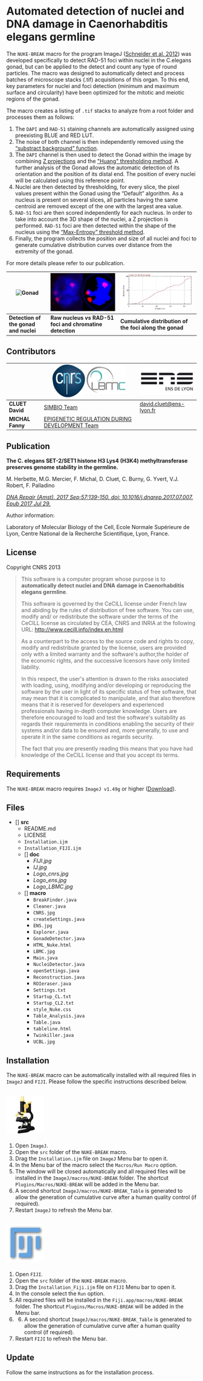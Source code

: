 Automated detection of nuclei and DNA damage in Caenorhabditis elegans germline
===

The `NUKE-BREAK` macro for the program ImageJ ([Schneider et al. 2012](https://www.ncbi.nlm.nih.gov/pmc/articles/PMC5554542/)) was developed specifically to detect RAD-51 foci within nuclei in the C.elegans gonad, but can be applied to the detect and count any type of round particles. The macro was designed to automatically detect and process batches of microscope stacks (.tif) acquisitions of this organ. To this end, key parameters for nuclei and foci detection (minimum and maximum surface and circularity) have been optimized for the mitotic and meiotic regions of the gonad.


The macro creates a listing of `.tif` stacks to analyze from a root folder and processes them as follows:
1. The `DAPI` and `RAD-51` staining channels are automatically assigned using preexisting BLUE and RED LUT.
2. The noise of both channel is then independently removed using the [“substract background” function](http://ieeexplore.ieee.org/document/1654163/?reload=true).
3. The `DAPI` channel is then used to detect the Gonad within the image by combining [Z projections](https://www.biotechniques.com/biotechniques/BiotechniquesJournal/supplements/2007/July/ImageJ-for-microscopy/biotechniques-42894.html) and the ["Huang" thresholding method](https://pdfs.semanticscholar.org/8906/64d6e7861253bd8c36d0e9079f96c9f22d67.pdf). A further analysis of the Gonad allows the automatic detection of its orientation and the position of its distal end. The position of every nuclei will be calculated using this reference point.
4. Nuclei are then detected by thresholding, for every slice, the pixel values present within the Gonad using the “Default” algorithm. As a nucleus is present on several slices, all particles having the same centroid are removed except of the one with the largest area value.
5. `RAD-51` foci are then scored independently for each nucleus. In order to take into account the 3D shape of the nuclei, a Z projection is performed. `RAD-51` foci are then detected within the shape of the nucleus using the [“Max-Entropy” threshold method](https://www.sciencedirect.com/science/article/pii/0734189X85901252).
6. Finally, the program collects the position and size of all nuclei and foci to generate cumulative distribution curves over distance from the extremity of the gonad.

For more details please refer to our publication.

|![Gonad](src/doc/Gonad.jpg)|![Initial vs Result](src/doc/Nucleus.jpg)|![Cumulative distribution](src/doc/Distribution.jpg)|
|-------------------------------------|-----------------------------------|-----------------------------------|
|**Detection of the gonad and nuclei**   |**Raw nucleus *vs* RAD-51 foci and chromatine detection**   |**Cumulative distribution of the foci along the gonad**|

**Contributors**
--

||![CNRS Logo](src/doc/Logo_cnrs.jpg) ![LBMC Logo](src/doc/Logo_LBMC.jpg)|![ENS Logo](src/doc/Logo_ens.jpg) |
|-----------------------------|------------|------------|
|**CLUET David**|[SIMBIO Team](http://www.ens-lyon.fr/LBMC/equipes/simbio/home?set_language=en&cl=en)|[david.cluet@ens-lyon.fr](david.cluet@ens-lyon.fr)|
|**MICHAL Fanny**|[EPIGENETIC REGULATION DURING DEVELOPMENT Team](http://www.ens-lyon.fr/LBMC/equipes/EpiDev)     | |


**Publication**
--


**The C. elegans SET-2/SET1 histone H3 Lys4 (H3K4) methyltransferase preserves genome stability in the germline.**

M. Herbette, M.G. Mercier, F. Michal, D. Cluet, C. Burny, G. Yvert, V.J. Robert, F. Palladino


[*DNA Repair (Amst). 2017 Sep;57:139-150. doi: 10.1016/j.dnarep.2017.07.007. Epub 2017 Jul 29.*](https://www.sciencedirect.com/science/article/pii/S1568786417302707?via%3Dihub)

Author information:

Laboratory of Molecular Biology of the Cell, Ecole Normale Supérieure de Lyon,
Centre National de la Recherche Scientifique, Lyon, France.




License
--

Copyright CNRS 2013


>This software is a computer program whose purpose is to **automatically detect nuclei and DNA damage in Caenorhabditis elegans germline**.
>
>This software is governed by the CeCILL  license under French law and abiding
by the rules of distribution of free software. You can use, modify and/ or
redistribute the software under the terms of the CeCILL license as circulated
by CEA, CNRS and INRIA at the following URL:
http://www.cecill.info/index.en.html
>
>As a counterpart to the access to the source code and  rights to copy, modify
and redistribute granted by the license, users are provided only with a limited
warranty  and the software's author,the holder of the economic rights, and the
successive licensors have only limited liability.
>
>In this respect, the user's attention is drawn to the risks associated with
loading, using, modifying and/or developing or reproducing the software by the
user in light of its specific status of free software, that may mean  that it
is complicated to manipulate, and that also therefore means  that it is
reserved for developers  and  experienced professionals having in-depth
computer knowledge. Users are therefore encouraged to load and test the
software's suitability as regards their requirements in conditions enabling
the security of their systems and/or data to be ensured and, more generally,
to use and operate it in the same conditions as regards security.
>
>The fact that you are presently reading this means that you have had knowledge
of the CeCILL license and that you accept its terms.


**Requirements**
--
The `NUKE-BREAK` macro requires `ImageJ v1.49g` or higher ([Download](https://imagej.nih.gov/ij/download.html)).



**Files**
--
- [] **src**
    - README.md
    - LICENSE
    - `Installation.ijm`
    - `Installation_FIJI.ijm`
    - [] **doc**
        - *FIJI.jpg*
        - *IJ.jpg*
        - *Logo_cnrs.jpg*
        - *Logo_ens.jpg*
        - *Logo_LBMC.jpg*
    - [] **macro**
        - `BreakFinder.java`
        - `Cleaner.java`
        - `CNRS.jpg`
        - `createSettings.java`
        - `ENS.jpg`
        - `Explorer.java`
        - `GonadeDetector.java`
        - `HTML_Nuke.html`
        - `LBMC.jpg`
        - `Main.java`
        - `NucleiDetector.java`
        - `openSettings.java`
        - `Reconstruction.java`
        - `ROIeraser.java`
        - `Settings.txt`
        - `Startup_CL.txt`
        - `Startup_CL2.txt`
        - `style_Nuke.css`
        - `Table_Analysis.java`
        - `Table.java`
        - `tableline.html`
        - `Twinkiller.java`
        - `UCBL.jpg`


**Installation**
--
The `NUKE-BREAK` macro can be automatically installed with all required files in `ImageJ` and `FIJI`. Please follow the specific instructions described below.


![ImageJ Logo](src/doc/IJ.jpg)
---
1. Open `ImageJ`.
2. Open the `src` folder of the `NUKE-BREAK` macro.
3. Drag the `Installation.ijm` file on `ImageJ` Menu bar to open it.
4. In the Menu bar of the macro select the `Macros/Run Macro` option.
5. The window will be closed automatically and all required files will be installed in the `ImageJ/macros/NUKE-BREAK` folder. The shortcut `Plugins/Macros/NUKE-BREAK` will be added in the Menu bar.
6. A second shortcut `ImageJ/macros/NUKE-BREAK_Table` is generated to allow the generation of cumulative curve after a human quality control (if required).
7. Restart `ImageJ` to refresh the Menu bar.


![FIJI Logo](src/doc/FIJI.jpg)
---
1. Open `FIJI`.
2. Open the `src` folder of the `NUKE-BREAK` macro.
3. Drag the `Installation_Fiji.ijm` file on `FIJI` Menu bar to open it.
4. In the console select the `Run` option.
5. All required files will be installed in the `Fiji.app/macros/NUKE-BREAK` folder. The shortcut `Plugins/Macros/NUKE-BREAK` will be added in the Menu bar.
6. 6. A second shortcut `ImageJ/macros/NUKE-BREAK_Table` is generated to allow the generation of cumulative curve after a human quality control (if required).
7. Restart `FIJI` to refresh the Menu bar.


**Update**
---
Follow the same instructions as for the installation process.
